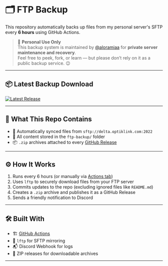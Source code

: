# 🗂️  FTP Backup

This repository automatically backs up files from my personal  server's SFTP every **6 hours** using GitHub Actions.

> 🧪 **Personal Use Only**  
> This backup system is maintained by [@aloramiaa](https://github.com/aloramiaa) for **private server maintenance and recovery**.  
> Feel free to peek, fork, or learn — but please don’t rely on it as a public backup service. 😉

---

## 📦 Latest Backup Download

[![Latest Release](https://img.shields.io/github/v/release/aloramiaa/-Backup?label=Latest%20Backup&style=for-the-badge&color=blue)](https://github.com/aloramiaa/-Backup/releases/latest)

---

## 🔁 What This Repo Contains

- 🔄 Automatically synced files from `sftp://delta.optiklink.com:2022`
- 📁 All content stored in the `ftp-backup/` folder
- 📦 `.zip` archives attached to every [GitHub Release](https://github.com/aloramiaa/-Backup/releases)

---

## ⚙️ How It Works

1. Runs every 6 hours (or manually via [Actions tab](../../actions))
2. Uses `lftp` to securely download files from your FTP server
3. Commits updates to the repo (excluding ignored files like `README.md`)
4. Creates a `.zip` archive and publishes it as a GitHub Release
5. Sends a friendly notification to Discord

---

## 🛠️ Built With

- 🏗️ [GitHub Actions](https://github.com/features/actions)
- 🔐 `lftp` for SFTP mirroring
- 📬 Discord Webhook for logs
- 💾 ZIP releases for downloadable archives

---



